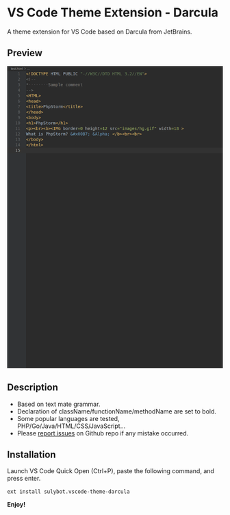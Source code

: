 # VS Code Theme Extension - Darcula
A theme extension for VS Code based on Darcula from JetBrains.

## Preview
![preview](./resources/preview.gif)

## Description
- Based on text mate grammar.
- Declaration of className/functionName/methodName are set to bold.
- Some popular languages are tested, PHP/Go/Java/HTML/CSS/JavaScript...
- Please [report issues](https://github.com/sulybot/vscode-theme-darcula/issues) on Github repo if any mistake occurred.

## Installation
Launch VS Code Quick Open (Ctrl+P), paste the following command, and press enter.
```
ext install sulybot.vscode-theme-darcula
```

**Enjoy!**
